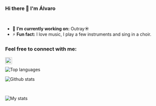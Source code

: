 ### Hi there 👋 I'm Álvaro 
<br>

<!--
**alvaroartano/alvaroartano** is a ✨ _special_ ✨ repository because its `README.md` (this file) appears on your GitHub profile.
-->

- 🔭 **I’m currently working on:** Outray☀︎
- ⚡ **Fun fact:** I love music, I play a few instruments and sing in a choir.

### Feel free to connect with me:

[<img align="left" alt="twitter | Twitter" width="22px" src="https://cdn.jsdelivr.net/npm/simple-icons@v3/icons/twitter.svg" />][twitter] <br>

![Top languages](https://github-readme-stats.vercel.app/api/top-langs/?username=alvaroartano&layout=full&hide_border=true)

![Github stats](https://img.shields.io/github/followers/alvaroartano?color=blue&label=GITHUB%20FOLLOWERS&logo=github&style=for-the-badge)



[twitter]: https://www.twitter.com/alvaroartano


<br>


![My stats](https://github-readme-stats.vercel.app/api?username=alvaroartano&layout=full)
  
